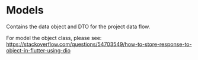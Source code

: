 # Models
Contains the data object and DTO for the project data flow.

For model the object class, please see: https://stackoverflow.com/questions/54703549/how-to-store-response-to-object-in-flutter-using-dio